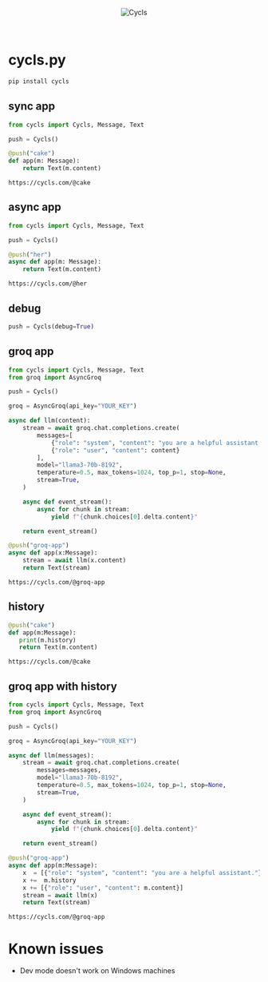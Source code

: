 </br></br><p align="center"><img src="https://cycls.com/static/assets/favicon.svg" alt="Cycls"></p></br>

# cycls.py

```sh
pip install cycls
```

## sync app
```py
from cycls import Cycls, Message, Text

push = Cycls()

@push("cake")
def app(m: Message):
    return Text(m.content)
```
`https://cycls.com/@cake`

## async app
```py
from cycls import Cycls, Message, Text

push = Cycls()

@push("her")
async def app(m: Message):
    return Text(m.content)
```
`https://cycls.com/@her`

## debug
```py
push = Cycls(debug=True)
```

## groq app
```py
from cycls import Cycls, Message, Text
from groq import AsyncGroq

push = Cycls()

groq = AsyncGroq(api_key="YOUR_KEY")

async def llm(content):
    stream = await groq.chat.completions.create(
        messages=[
            {"role": "system", "content": "you are a helpful assistant."},
            {"role": "user", "content": content}
        ],
        model="llama3-70b-8192",
        temperature=0.5, max_tokens=1024, top_p=1, stop=None, 
        stream=True,
    )

    async def event_stream():
        async for chunk in stream:
            yield f"{chunk.choices[0].delta.content}"

    return event_stream()

@push("groq-app")
async def app(x:Message):
    stream = await llm(x.content)
    return Text(stream)
```
`https://cycls.com/@groq-app`

## history
```py
@push("cake")
def app(m:Message):
   print(m.history)
   return Text(m.content)
```
`https://cycls.com/@cake`

## groq app with history
```py
from cycls import Cycls, Message, Text
from groq import AsyncGroq

push = Cycls()

groq = AsyncGroq(api_key="YOUR_KEY")

async def llm(messages):
    stream = await groq.chat.completions.create(
        messages=messages,
        model="llama3-70b-8192",
        temperature=0.5, max_tokens=1024, top_p=1, stop=None, 
        stream=True,
    )

    async def event_stream():
        async for chunk in stream:
            yield f"{chunk.choices[0].delta.content}"

    return event_stream()

@push("groq-app")
async def app(m:Message):
    x  = [{"role": "system", "content": "you are a helpful assistant."}]
    x +=  m.history
    x += [{"role": "user", "content": m.content}]
    stream = await llm(x)
    return Text(stream)
```
`https://cycls.com/@groq-app`

# Known issues
- Dev mode doesn't work on Windows machines
